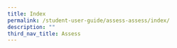 ```yaml
---
title: Index
permalink: /student-user-guide/assess-assess/index/
description: ""
third_nav_title: Assess
---
```

